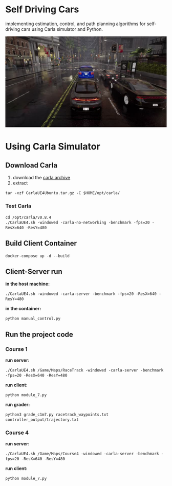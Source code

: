 # Self Driving Cars
implementing estimation, control, and path planning algorithms for self-driving cars using Carla simulator and Python.

![](/carla.jpeg)

# Using Carla Simulator

## Download Carla
1. download the [carla archive](https://d3c33hcgiwev3.cloudfront.net/3dXfty7_EemFOA6Hm29iNA_de05a1c02eff11e9821ed19f5bd73b7b_CarlaUE4Ubuntu.tar.gz?Expires=1697328000&Signature=F4Uq6mdzueJhdqP40e-arQrGwceQum-~YDaofZaOXNDqL0S6MbDQT8nPxbjaBEoW9nrv~oe8oxXoSBcvO-avrOdlegdMhIv3UKTPZYsxq7LS8ht3xZwSpu1mGhNuccf1GHy-9Tj27m5JIO7a4GWTUL0UdAWSacBHea5PwG8-PvU_&Key-Pair-Id=APKAJLTNE6QMUY6HBC5A)
2. extract 
```
tar -xzf CarlaUE4Ubuntu.tar.gz -C ​$HOME​/opt/carla/
```

### Test Carla
```
cd /opt/carla/v0.8.4
./CarlaUE4.sh -windowed -carla-no-networking -benchmark -fps=20 ​​-ResX=640 -ResY=480​
```

## Build Client Container
```
docker-compose up -d --build
```

## Client-Server run
**in the host machine:**
```
./CarlaUE4.sh -windowed -carla-server -benchmark -fps=20 ​​-ResX=640 -ResY=480​
```
**in the container:**
```
python manual_control.py 
```
## Run the project code

### Course 1
**run server:**
```
./CarlaUE4.sh /Game/Maps/RaceTrack -windowed -carla-server -benchmark -fps=20 ​​-ResX=640 -ResY=480​
```
**run client:**
```
python module_7.py
```
**run grader:**
```
python3 grade_c1m7.py racetrack_waypoints.txt controller_output/trajectory.txt
```

### Course 4
**run server:**
```
./CarlaUE4.sh /Game/Maps/Course4 -windowed -carla-server -benchmark -fps=20 ​​-ResX=640 -ResY=480​
```
**run client:**
```
python module_7.py
```